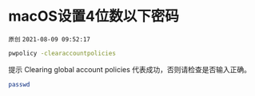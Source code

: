 # macOS设置4位数以下密码

`原创` `2021-08-09 09:52:17`

```bash
pwpolicy -clearaccountpolicies
```

提示 Clearing global account policies 代表成功，否则请检查是否输入正确。

```bash
passwd
```
